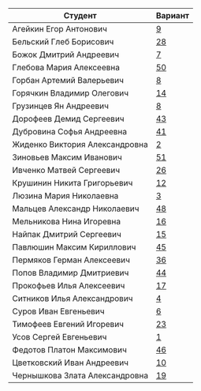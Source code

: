 | **Студент** | **Вариант**|
|-------------|------------|
| Агейкин Егор Антонович | [9](./tasks/9) |
| Бельский Глеб Борисович | [28](./tasks/28) |
| Божок Дмитрий Андреевич | [7](./tasks/7) |
| Глебова Мария Алексеевна | [50](./tasks/50) |
| Горбан Артемий Валерьевич | [8](./tasks/8) |
| Горячкин Владимир Олегович | [14](./tasks/14) |
| Грузинцев Ян Андреевич | [8](./tasks/11) |
| Дорофеев Демид Сергеевич | [43](./tasks/43) |
| Дубровина Софья Андреевна | [41](./tasks/41) |
| Жиденко Виктория Александровна | [2](./tasks/2) |
| Зиновьев Максим Иванович | [51](./tasks/51) |
| Ивченко Матвей Сергеевич | [26](./tasks/26) |
| Крушинин Никита Григорьевич | [12](./tasks/12) |
| Люзина Мария Николаевна | [3](./tasks/3) |
| Мальцев Александр Николаевич | [48](./tasks/48) |
| Мельникова Нина Игоревна | [16](./tasks/16) |
| Найпак Дмитрий Сергеевич | [15](./tasks/15) |
| Павлюшин Максим Кириллович | [45](./tasks/45) |
| Пермяков Герман Алексеевич | [36](./tasks/36) |
| Попов Владимир Дмитриевич | [44](./tasks/44) |
| Прокофьев Илья Алексеевич | [17](./tasks/17) |
| Ситников Илья Александрович | [4](./tasks/4) |
| Суров Иван Евгеньевич | [6](./tasks/6) |
| Тимофеев Евгений Игоревич | [23](./tasks/23) |
| Усов Сергей Евгеньевич | [1](./tasks/1) |
| Федотов Платон Максимович | [46](./tasks/46) |
| Цветковский Иван Андреевич | [10](./tasks/10) |
| Чернышкова Злата Александровна | [19](./tasks/19) |
